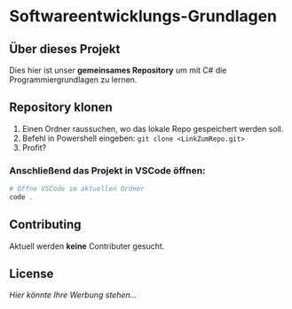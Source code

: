 # Softwareentwicklungs-Grundlagen

## Über dieses Projekt

Dies hier ist unser **gemeinsames Repository** um mit C# die Programmiergrundlagen zu lernen.


## Repository klonen

1. Einen Ordner raussuchen, wo das lokale Repo gespeichert werden soll.
2. Befehl in Powershell eingeben: `git clone <LinkZumRepo.git>`
3. Profit?

### Anschließend das Projekt in VSCode öffnen:

```powershell
# Öffne VSCode im aktuellen Ordner
code .
```

## Contributing

Aktuell werden **keine** Contributer gesucht.

## License

*Hier könnte Ihre Werbung stehen...*